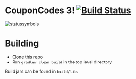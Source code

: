 CouponCodes 3! [![Build Status](https://travis-ci.org/Drepic26/CouponCodes3.svg?branch=master)](https://travis-ci.org/Drepic26/CouponCodes3)
========
<!--Because I'm super lazy every image here is going to be stiched
    together. Please don't kill me. http://imgur.com/a/W4aYd -->
 ![statussymbols](http://i.imgur.com/giMW91o.png)

Building
=
* Clone this repo
* Run `gradlew clean build` in the top level directory

Build jars can be found in `build/libs`
